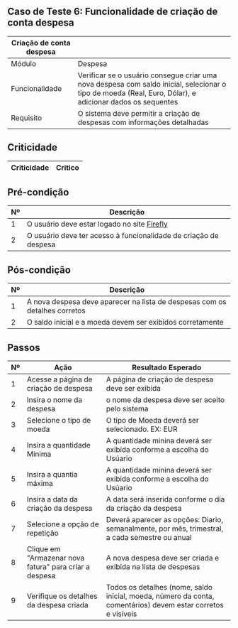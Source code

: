 ## Caso de Teste 6: Funcionalidade de criação de conta despesa

| Criação de conta despesa |        |
|--------------------------|--------|
| Módulo | Despesa |
|Funcionalidade | Verificar se o usuário consegue criar uma nova despesa com saldo inicial, selecionar  o tipo de moeda (Real, Euro, Dólar), e adicionar dados os sequentes |
| Requisito | O sistema deve permitir a criação de despesas com informações detalhadas |

## Criticidade

| Criticidade | Critico |
|-------------|---------|

## Pré-condição

| Nº | Descrição |
|----|-----------|
| 1  | O usuário deve estar logado no site [ Firefly ]( https://www.firefly.com )  |
| 2  | O usuário deve ter acesso à funcionalidade de criação de despesa |

## Pós-condição

| Nº | Descrição |
|----|-----------|
| 1  | A nova despesa deve aparecer na lista de despesas com os detalhes corretos |
| 2  | O saldo inicial e a moeda devem ser exibidos corretamente |

## Passos

| Nº | Ação | Resultado Esperado |
|-------|------|--------------------|
| 1 | Acesse a página de criação de despesa | A página de criação de despesa deve ser exibida |
| 2 | Insira o nome da despesa | o nome da despesa deve ser aceito pelo sistema |
| 3 | Selecione o tipo de moeda | O tipo de Moeda deverá ser selecionado. EX: EUR |
| 4 | Insira a quantidade Minima | A quantidade minina deverá ser exibida conforme a escolha do Usúario |
| 5 | Insira a quantia máxima | A quantidade minina deverá ser exibida conforme a escolha do Usúario |
| 6 | Insira a data da criação da despesa | A data será inserida conforme o dia da criação da despesa |
| 7 | Selecione a opção de repetição | Deverá aparecer as opções: Diario, semanalmente, por mês, trimestral, a cada semestre ou anual |
| 8 | Clique em "Armazenar nova fatura" para criar a despesa | A nova despesa deve ser criada e exibida na lista de despesas |
| 9 | Verifique os detalhes da despesa criada | Todos os detalhes (nome, saldo inicial, moeda, número da conta, comentários) devem estar corretos e visíveis |